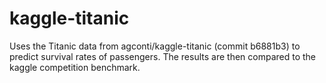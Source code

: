 # kaggle-titanic
Uses the Titanic data from agconti/kaggle-titanic (commit b6881b3) to predict survival rates of passengers. The results are then compared to the kaggle competition benchmark.
